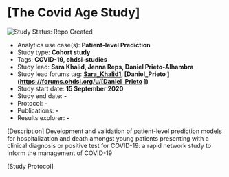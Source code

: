 [The Covid Age Study]
=============

<img src="https://img.shields.io/badge/Study%20Status-Repo%20Created-lightgray.svg" alt="Study Status: Repo Created">

- Analytics use case(s): **Patient-level Prediction**
- Study type: **Cohort study**
- Tags: **COVID-19, ohdsi-studies**
- Study lead: **Sara Khalid, Jenna Reps, Daniel Prieto-Alhambra**
- Study lead forums tag: **[Sara_Khalid1](https://forums.ohdsi.org/u/[Sara_Khalid1]), [Daniel_Prieto
](https://forums.ohdsi.org/u/[Daniel_Prieto
])**
- Study start date: **15 September 2020**
- Study end date: **-**
- Protocol: **-**
- Publications: **-**
- Results explorer: **-**

[Description]
Development and validation of patient-level prediction models for hospitalization and death amongst young patients presenting with a clinical diagnosis or positive test for COVID-19: a rapid network study to inform the management of COVID-19

[Study Protocol]

